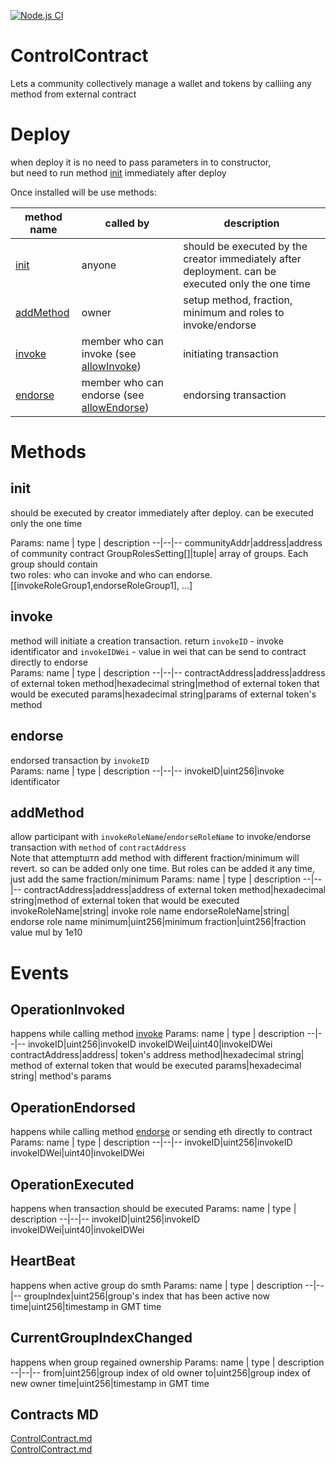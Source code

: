 [![Node.js CI](https://github.com/artman325/ControlContract/actions/workflows/node.js.yml/badge.svg?branch=main)](https://github.com/artman325/ControlContract/actions/workflows/node.js.yml)

# ControlContract
Lets a community collectively manage a wallet and tokens by calliing any method from external contract

# Deploy
when deploy it is no need to pass parameters in to constructor,<br/>
but need to run method <a href="#init">init</a> immediately after deploy 

Once installed will be use methods:
<table>
<thead>
	<tr>
		<th>method name</th>
		<th>called by</th>
		<th>description</th>
	</tr>
</thead>
<tbody>
    <tr>
		<td><a href="#init">init</a></td>
		<td>anyone</td>
		<td>should be executed by the creator immediately after deployment. can be executed only the one time</td>
	</tr>
	<tr>
		<td><a href="#addmethod">addMethod</a></td>
		<td>owner</td>
		<td>setup method, fraction, minimum and roles to invoke/endorse</td>
	</tr>
	<tr>
		<td><a href="#invoke">invoke</a></td>
		<td>member who can invoke (see <a href="#allowinvoke">allowInvoke</a>)</td>
		<td>initiating transaction</td>
	</tr>
	<tr>
		<td><a href="#endorse">endorse</a></td>
		<td>member who can endorse (see <a href="#allowendorse">allowEndorse</a>)</td>
		<td>endorsing transaction</td>
	</tr>
</tbody>
</table>

# Methods

## init
should be executed by creator immediately after deploy. can be executed only the one time

Params:
name  | type | description
--|--|--
communityAddr|address|address of community contract
GroupRolesSetting[]|tuple| array of groups. Each group should contain <br>two roles: who can invoke and who can endorse.<br>[[invokeRoleGroup1,endorseRoleGroup1], ...]

## invoke
method will initiate a creation transaction. return `invokeID` - invoke identificator and `invokeIDWei` - value in wei that can be send to contract directly to endorse<br/>
Params:
name  | type | description
--|--|--
contractAddress|address|address of external token
method|hexadecimal string|method of external token that would be executed
params|hexadecimal string|params of external token's method

## endorse
endorsed transaction by `invokeID`<br/>
Params:
name  | type | description
--|--|--
invokeID|uint256|invoke identificator

## addMethod
allow participant with `invokeRoleName`/`endorseRoleName` to invoke/endorse transaction with `method` of `contractAddress`<br/>
Note that attemptштп add method with different fraction/minimum will revert. so can be added only one time. But roles can be added it any time, just add the same fraction/minimum
Params:
name  | type | description
--|--|--
contractAddress|address|address of external token
method|hexadecimal string|method of external token that would be executed
invokeRoleName|string| invoke role name
endorseRoleName|string| endorse role name
minimum|uint256|minimum
fraction|uint256|fraction value mul by 1e10

# Events

## OperationInvoked
happens while calling method <a href="#invoke">invoke</a>
Params:
name  | type | description
--|--|--
invokeID|uint256|invokeID
invokeIDWei|uint40|invokeIDWei
contractAddress|address| token's address
method|hexadecimal string| method of external token that would be executed
params|hexadecimal string| method's params

## OperationEndorsed
happens while calling method <a href="#endorse">endorse</a> or sending eth directly to contract
Params:
name  | type | description
--|--|--
invokeID|uint256|invokeID
invokeIDWei|uint40|invokeIDWei

## OperationExecuted
happens when transaction should be executed
Params:
name  | type | description
--|--|--
invokeID|uint256|invokeID
invokeIDWei|uint40|invokeIDWei

## HeartBeat
happens when active group do smth
Params:
name  | type | description
--|--|--
groupIndex|uint256|group's index that has been active now
time|uint256|timestamp in GMT time

## CurrentGroupIndexChanged
happens when group regained ownership
Params:
name  | type | description
--|--|--
from|uint256|group index of old owner 
to|uint256|group index of new owner 
time|uint256|timestamp in GMT time

## Contracts MD
[ControlContract.md](docs/contracts/ControlContractFactory.md)<br>
[ControlContract.md](docs/contracts/ControlContract.md)<br>


